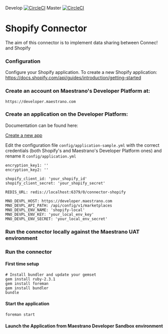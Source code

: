 Develop
[![CircleCI](https://circleci.com/gh/maestrano/connector-shopify/tree/develop.svg?style=svg)](https://circleci.com/gh/maestrano/connector-shopify/tree/develop)
Master
[![CircleCI](https://circleci.com/gh/maestrano/connector-shopify/tree/master.svg?style=svg)](https://circleci.com/gh/maestrano/connector-shopify/tree/master)

# Shopify Connector

The aim of this connector is to implement data sharing between Connec! and Shopify

### Configuration

Configure your Shopify application. To create a new Shopify application:
https://docs.shopify.com/api/guides/introduction/getting-started

### Create an account on Maestrano's Developer Platform at:

```
https://developer.maestrano.com
```

### Create an application on the Developer Platform:


Documentation can be found here:

[Create a new app](https://maestrano.atlassian.net/wiki/display/DEV/Integrate+your+app+on+partner%27s+marketplaces)

Edit the configuration file `config/application-sample.yml` with the correct credentials (both Shopify's and Maestrano's Developer Platform ones) and rename it `config/application.yml`
```
encryption_key1: ''
encryption_key2: ''

shopify_client_id: 'your_shopify_id'
shopify_client_secret: 'your_shopify_secret'

REDIS_URL: redis://localhost:6379/0/connector-shopify

MNO_DEVPL_HOST: https://developer.maestrano.com
MNO_DEVPL_API_PATH: /api/config/v1/marketplaces
MNO_DEVPL_ENV_NAME: 'shopify-local'
MNO_DEVPL_ENV_KEY: 'your_local_env_key'
MNO_DEVPL_ENV_SECRET: 'your_local_env_secret'
```

### Run the connector locally against the Maestrano UAT environment

### Run the connector
#### First time setup
```
# Install bundler and update your gemset
gem install ruby-2.3.1
gem install foreman
gem install bundler
bundle
```

#### Start the application
```
foreman start
```

#### Launch the Application from Maestrano Developer Sandbox environment
